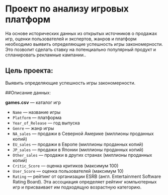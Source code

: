 # Проект по анализу игровых платформ

На основе исторических данных из открытых источников о продажах игр, оценки пользователей и экспертов, жанров и платформ необходимо выявить определяющие успешность игры закономерности. Это позволит сделать ставку на потенциально популярный продукт и спланировать рекламные кампании..

## Цель проекта: 
Выявить определяющие успешность игры закономерности.

##Описание данных:

**games.csv** — каталог игр

- `Name` — название игры
- `Platform` — платформа
- `Year_of_Release` — год выпуска
- `Genre` — жанр игры
- `NA_sales` — продажи в Северной Америке (миллионы проданных копий)
- `EU_sales` — продажи в Европе (миллионы проданных копий)
- `JP_sales` — продажи в Японии (миллионы проданных копий)
- `Other_sales` — продажи в других странах (миллионы проданных копий)
- `Critic_Score` — оценка критиков (максимум 100)
- `User_Score` — оценка пользователей (максимум 10)
- `Rating` — рейтинг от организации ESRB (англ. Entertainment Software Rating Board). Эта ассоциация определяет рейтинг компьютерных игр и присваивает им подходящую возрастную категорию.
